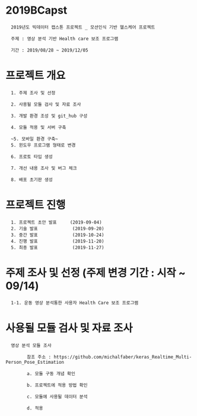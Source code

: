 # 2019BCapst

      2019년도 빅데이터 캡스톤 프로젝트 _ 모션인식 기반 헬스케어 프로젝트

      주제 : 영상 분석 기반 Health care 보조 프로그램

      기간 : 2019/08/28 ~ 2019/12/05

# 프로젝트 개요 

      1. 주제 조사 및 선정

      2. 사용될 모듈 검사 및 자료 조사

      3. 개발 환경 조성 및 git_hub 구성

      4. 모듈 적용 및 서버 구축

      ~5. 모바일 환경 구축~
      5. 윈도우 프로그램 형태로 변경

      6. 프로토 타입 생성

      7. 개선 내용 조사 및 버그 체크

      8. 배포 초기판 생성
      
# 프로젝트 진행
      
      1. 프로젝트 초안 발표     (2019-09-04)
      2. 기술 발표             (2019-09-20)
      3. 중간 발표             (2019-10-24)
      4. 진행 발표             (2019-11-20)
      5. 최종 발표             (2019-11-27)
      
# 주제 조사 및 선정 (주제 변경 기간 : 시작 ~ 09/14)
      
      1-1. 운동 영상 분석통한 사용자 Health Care 보조 프로그램


# 사용될 모듈 검사 및 자료 조사

      영상 분석 모듈 조사

            참조 주소 : https://github.com/michalfaber/keras_Realtime_Multi-Person_Pose_Estimation

            a. 모듈 구동 개념 확인

            b. 프로젝트에 적용 방법 확인

            c. 모듈에 사용될 데이터 분석

            d. 적용
                  
